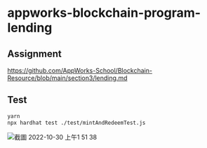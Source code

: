 # appworks-blockchain-program-lending

## Assignment

<https://github.com/AppWorks-School/Blockchain-Resource/blob/main/section3/lending.md>

## Test

```sh
yarn
npx hardhat test ./test/mintAndRedeemTest.js
```

![截圖 2022-10-30 上午1 51 38](https://user-images.githubusercontent.com/6964813/198846044-6be41c01-1f65-44d5-8848-4bca13b25e8f.png)
